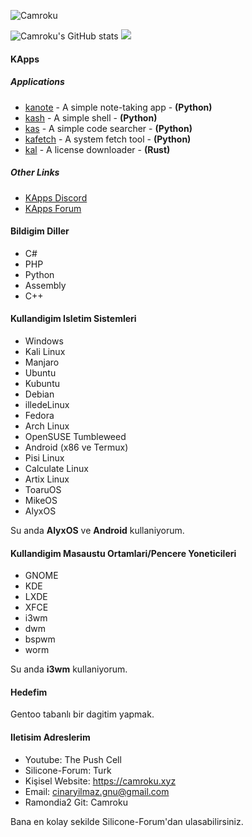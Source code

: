 <p align="left"> <img src="https://komarev.com/ghpvc/?username=Camroku&label=Profile%20views&color=0e75b6&style=flat" alt="Camroku" /> </p>
<img src="https://github-readme-stats.vercel.app/api?username=camroku&theme=apprentice&hide_border=true" alt="Camroku's GitHub stats" />
<img src="https://github-profile-trophy-iota.vercel.app/?username=Camroku&theme=apprentice&no-frame=true" />

#### KApps
##### Applications
* [kanote](https://github.com/Camroku/kanote) - A simple note-taking app - **(Python)**
* [kash](https://github.com/Camroku/kash) - A simple shell - **(Python)**
* [kas](https://github.com/Camroku/kas) - A simple code searcher - **(Python)**
* [kafetch](https://github.com/Camroku/kafetch) - A system fetch tool - **(Python)**
* [kal](https://github.com/Camroku/kal) - A license downloader - **(Rust)**

##### Other Links
* [KApps Discord](https://discord.gg/umXVyvMdbN)
* [KApps Forum](https://kapps.camroku.xyz/)

#### Bildigim Diller
* C#
* PHP
* Python
* Assembly
* C++

#### Kullandigim Isletim Sistemleri
* Windows
* Kali Linux
* Manjaro
* Ubuntu
* Kubuntu
* Debian
* illedeLinux
* Fedora
* Arch Linux
* OpenSUSE Tumbleweed
* Android (x86 ve Termux)
* Pisi Linux
* Calculate Linux
* Artix Linux
* ToaruOS
* MikeOS
* AlyxOS

Su anda **AlyxOS** ve **Android** kullaniyorum.

#### Kullandigim Masaustu Ortamlari/Pencere Yoneticileri
* GNOME
* KDE
* LXDE
* XFCE
* i3wm
* dwm
* bspwm
* worm

Su anda **i3wm** kullaniyorum.

#### Hedefim
Gentoo tabanlı bir dagitim yapmak.

#### Iletisim Adreslerim
* Youtube: The Push Cell
* Silicone-Forum: Turk
* Kişisel Website: https://camroku.xyz
* Email: cinaryilmaz.gnu@gmail.com
* Ramondia2 Git: Camroku

Bana en kolay sekilde Silicone-Forum'dan ulasabilirsiniz.
